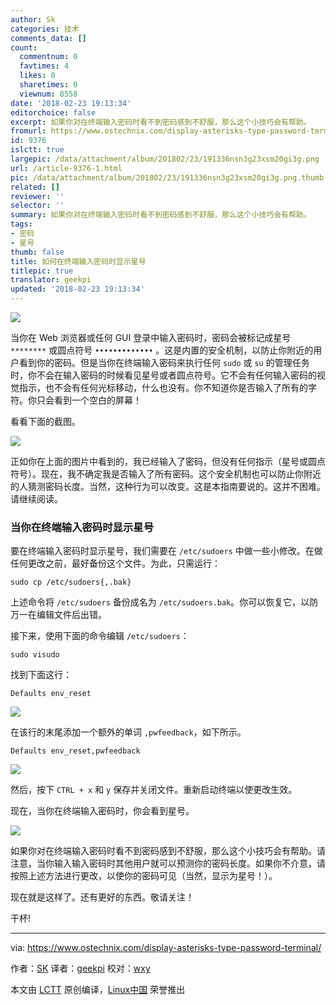 ```yaml
---
author: Sk
categories: 技术
comments_data: []
count:
  commentnum: 0
  favtimes: 4
  likes: 0
  sharetimes: 0
  viewnum: 8558
date: '2018-02-23 19:13:34'
editorchoice: false
excerpt: 如果你对在终端输入密码时看不到密码感到不舒服，那么这个小技巧会有帮助。
fromurl: https://www.ostechnix.com/display-asterisks-type-password-terminal/
id: 9376
islctt: true
largepic: /data/attachment/album/201802/23/191336nsn3g23xsm20gi3g.png
url: /article-9376-1.html
pic: /data/attachment/album/201802/23/191336nsn3g23xsm20gi3g.png.thumb.jpg
related: []
reviewer: ''
selector: ''
summary: 如果你对在终端输入密码时看不到密码感到不舒服，那么这个小技巧会有帮助。
tags:
- 密码
- 星号
thumb: false
title: 如何在终端输入密码时显示星号
titlepic: true
translator: geekpi
updated: '2018-02-23 19:13:34'
---
```


![](/data/attachment/album/201802/23/191336nsn3g23xsm20gi3g.png)


当你在 Web 浏览器或任何 GUI 登录中输入密码时，密码会被标记成星号 `********` 或圆点符号 `•••••••••••••` 。这是内置的安全机制，以防止你附近的用户看到你的密码。但是当你在终端输入密码来执行任何 `sudo` 或 `su` 的管理任务时，你不会在输入密码的时候看见星号或者圆点符号。它不会有任何输入密码的视觉指示，也不会有任何光标移动，什么也没有。你不知道你是否输入了所有的字符。你只会看到一个空白的屏幕！


看看下面的截图。


![](/data/attachment/album/201802/23/191339wwqfqdrgryzwwesw.png)


正如你在上面的图片中看到的，我已经输入了密码，但没有任何指示（星号或圆点符号）。现在，我不确定我是否输入了所有密码。这个安全机制也可以防止你附近的人猜测密码长度。当然，这种行为可以改变。这是本指南要说的。这并不困难。请继续阅读。


### 当你在终端输入密码时显示星号


要在终端输入密码时显示星号，我们需要在 `/etc/sudoers` 中做一些小修改。在做任何更改之前，最好备份这个文件。为此，只需运行：



```
sudo cp /etc/sudoers{,.bak}

```

上述命令将 `/etc/sudoers` 备份成名为 `/etc/sudoers.bak`。你可以恢复它，以防万一在编辑文件后出错。


接下来，使用下面的命令编辑 `/etc/sudoers`：



```
sudo visudo

```

找到下面这行：



```
Defaults env_reset

```

![](/data/attachment/album/201802/23/191341ye0nt9f0ovitb5nc.png)


在该行的末尾添加一个额外的单词 `,pwfeedback`，如下所示。



```
Defaults env_reset,pwfeedback

```

![](/data/attachment/album/201802/23/191344hx02kemz5ztkdxvb.png)


然后，按下 `CTRL + x` 和 `y` 保存并关闭文件。重新启动终端以使更改生效。


现在，当你在终端输入密码时，你会看到星号。


![](/data/attachment/album/201802/23/191346z2xjshjkwxx5bobb.png)


如果你对在终端输入密码时看不到密码感到不舒服，那么这个小技巧会有帮助。请注意，当你输入输入密码时其他用户就可以预测你的密码长度。如果你不介意，请按照上述方法进行更改，以使你的密码可见（当然，显示为星号！）。


现在就是这样了。还有更好的东西。敬请关注！


干杯!




---


via: <https://www.ostechnix.com/display-asterisks-type-password-terminal/>


作者：[SK](https://www.ostechnix.com/author/sk/) 译者：[geekpi](https://github.com/geekpi) 校对：[wxy](https://github.com/wxy)


本文由 [LCTT](https://github.com/LCTT/TranslateProject) 原创编译，[Linux中国](https://linux.cn/) 荣誉推出
